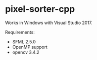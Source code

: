 # pixel-sorter-cpp

Works in Windows with Visual Studio 2017.

Requirements:

* SFML 2.5.0
* OpenMP support
* opencv 3.4.2
